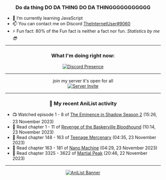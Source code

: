 <div align="center">

### Do da thing DO DA THING DO DA THINGGGGGGGGGGG
</div>

- 🌱 I’m currently learning JavaScript
- 📫 You can contact me on Discord [TheInternetUser#9060](https://discord.com/users/534117072796385300)
- ⚡ Fun fact: 80% of the Fun fact is neither a fact nor fun. _Statistics by me 😎_
<hr>

<div align="center">

### What I'm doing right now:
[![Discord Presence](https://lanyard.cnrad.dev/api/534117072796385300)](https://discord.com/users/534117072796385300)
<hr>

join my server it's open for all <br>
[![Server Invite](https://invidget.switchblade.xyz/bfYgVHxrSs)](https://discord.gg/bfYgVHxrSs)

<hr>
  
### 🌸 My recent AniList activity

</div>

<!-- ANILIST_ACTIVITY:start -->

-   📺 Watched episode 1 - 8 of [The Eminence in Shadow Season 2](https://anilist.co/anime/161964) (15:26, 23 November 2023)
-   📖 Read chapter 1 - 11 of [Revenge of the Baskerville Bloodhound](https://anilist.co/manga/163824) (10:14, 23 November 2023)
-   📖 Read chapter 148 - 163 of [Teenage Mercenary](https://anilist.co/manga/126297) (04:35, 23 November 2023)
-   📖 Read chapter 163 - 181 of [Nano Machine](https://anilist.co/manga/120980) (04:29, 23 November 2023)
-   📖 Read chapter 3325 - 3622 of [Martial Peak](https://anilist.co/manga/104494) (20:46, 22 November 2023)

<!-- ANILIST_ACTIVITY:end -->
<hr>

<div align="center">

[![AniList Banner](https://img.anili.st/User/929966)](https://anilist.co/user/TheInternetUser)

<!-- ![Profile views](https://gpvc.arturio.dev/TheInternetUse7) Since 2023-01-09 -->
<br>


</div>
